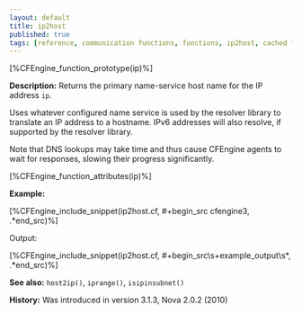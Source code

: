 ```yaml
---
layout: default
title: ip2host
published: true
tags: [reference, communication functions, functions, ip2host, cached function]
---
```


[%CFEngine_function_prototype(ip)%]

**Description:** Returns the primary name-service host name for the IP address
`ip`.

Uses whatever configured name service is used by the resolver library to
translate an IP address to a hostname. IPv6 addresses will also resolve,
if supported by the resolver library.

Note that DNS lookups may take time and thus cause CFEngine agents to
wait for responses, slowing their progress significantly.

[%CFEngine_function_attributes(ip)%]

**Example:**

[%CFEngine_include_snippet(ip2host.cf, #\+begin_src cfengine3, .*end_src)%]

Output:

[%CFEngine_include_snippet(ip2host.cf, #\+begin_src\s+example_output\s*, .*end_src)%]

**See also:** `host2ip()`, `iprange()`, `isipinsubnet()`

**History:** Was introduced in version 3.1.3, Nova 2.0.2 (2010)
